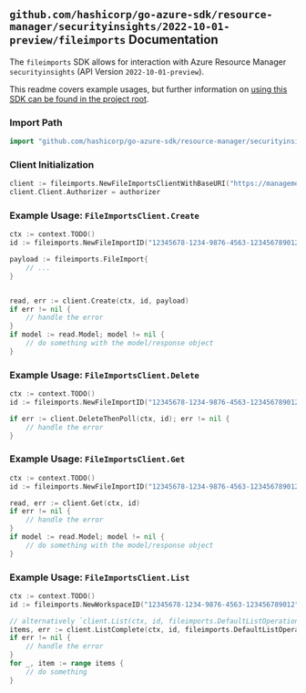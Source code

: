 
## `github.com/hashicorp/go-azure-sdk/resource-manager/securityinsights/2022-10-01-preview/fileimports` Documentation

The `fileimports` SDK allows for interaction with Azure Resource Manager `securityinsights` (API Version `2022-10-01-preview`).

This readme covers example usages, but further information on [using this SDK can be found in the project root](https://github.com/hashicorp/go-azure-sdk/tree/main/docs).

### Import Path

```go
import "github.com/hashicorp/go-azure-sdk/resource-manager/securityinsights/2022-10-01-preview/fileimports"
```


### Client Initialization

```go
client := fileimports.NewFileImportsClientWithBaseURI("https://management.azure.com")
client.Client.Authorizer = authorizer
```


### Example Usage: `FileImportsClient.Create`

```go
ctx := context.TODO()
id := fileimports.NewFileImportID("12345678-1234-9876-4563-123456789012", "example-resource-group", "workspaceValue", "fileImportIdValue")

payload := fileimports.FileImport{
	// ...
}


read, err := client.Create(ctx, id, payload)
if err != nil {
	// handle the error
}
if model := read.Model; model != nil {
	// do something with the model/response object
}
```


### Example Usage: `FileImportsClient.Delete`

```go
ctx := context.TODO()
id := fileimports.NewFileImportID("12345678-1234-9876-4563-123456789012", "example-resource-group", "workspaceValue", "fileImportIdValue")

if err := client.DeleteThenPoll(ctx, id); err != nil {
	// handle the error
}
```


### Example Usage: `FileImportsClient.Get`

```go
ctx := context.TODO()
id := fileimports.NewFileImportID("12345678-1234-9876-4563-123456789012", "example-resource-group", "workspaceValue", "fileImportIdValue")

read, err := client.Get(ctx, id)
if err != nil {
	// handle the error
}
if model := read.Model; model != nil {
	// do something with the model/response object
}
```


### Example Usage: `FileImportsClient.List`

```go
ctx := context.TODO()
id := fileimports.NewWorkspaceID("12345678-1234-9876-4563-123456789012", "example-resource-group", "workspaceValue")

// alternatively `client.List(ctx, id, fileimports.DefaultListOperationOptions())` can be used to do batched pagination
items, err := client.ListComplete(ctx, id, fileimports.DefaultListOperationOptions())
if err != nil {
	// handle the error
}
for _, item := range items {
	// do something
}
```
